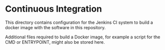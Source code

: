 # Continuous Integration

This directory contains configuration for the Jenkins CI system to
build a docker image with the software in this repository.

Additional files required to build a Docker image, for example a
script for the CMD or ENTRYPOINT, might also be stored here.
